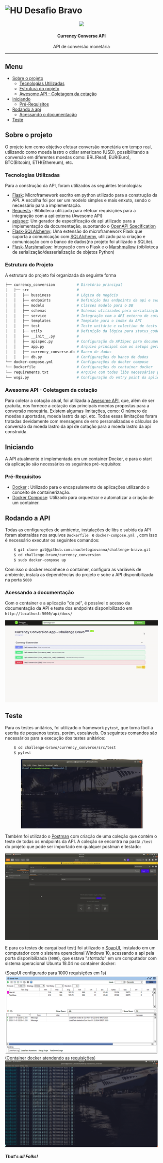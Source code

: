 # <img src="https://avatars1.githubusercontent.com/u/7063040?v=4&s=200.jpg" alt="HU" width="24" /> Desafio Bravo

<p align="center">
<img src="https://images-wixmp-ed30a86b8c4ca887773594c2.wixmp.com/f/7f5dad42-685c-4f31-94df-c87c3e7373d6/daonr3k-c7945a72-3841-407a-8163-cae16afa2eee.gif?token=eyJ0eXAiOiJKV1QiLCJhbGciOiJIUzI1NiJ9.eyJzdWIiOiJ1cm46YXBwOiIsImlzcyI6InVybjphcHA6Iiwib2JqIjpbW3sicGF0aCI6IlwvZlwvN2Y1ZGFkNDItNjg1Yy00ZjMxLTk0ZGYtYzg3YzNlNzM3M2Q2XC9kYW9ucjNrLWM3OTQ1YTcyLTM4NDEtNDA3YS04MTYzLWNhZTE2YWZhMmVlZS5naWYifV1dLCJhdWQiOlsidXJuOnNlcnZpY2U6ZmlsZS5kb3dubG9hZCJdfQ.sUeoTfj4_9AcpF_-te4bpcffXRkCtTw8lQPtCLwbHp0" width="100">
</p>

<h4 align="center">Currency Converse API</h4>
<p align="center">API de conversão monetária</p>

----

## Menu

* [Sobre o projeto](#about)
    * [Tecnologias Utilizadas](#libraries)
    * [Estrutura do projeto](#structure)
    * [Awesome API - Coletagem da cotação](#api_integration)
* [Iniciando](#start)
    * [Pré-Requisitos](#pre-requisits)
* [Rodando a api](#usage)
    * [Acessando o documentação](#api_docs)
* [Teste](#test)

<a id="about"></a>
## Sobre o projeto 

O projeto tem como objetivo efetuar conversão monetária em tempo real, utilizando como moeda lastro o dólar americano (USD), possibilitando a conversão em diferentes moedas como: BRL(Real), EUR(Euro), BTC(Bitcoin), ETH(Ethereum), etc.

<a id="libraries"></a>
### Tecnologias Utilizadas

Para a construção da API, foram utilizados as seguintes tecnologias:

* [Flask](https://flask.palletsprojects.com/en/1.1.x/): Microframework escrito em python utilizado para a construção da API. A escolha foi por ser um modelo simples e mais enxuto, sendo o necessário para a implementação.
* [Requests](https://requests.readthedocs.io/en/master/) : Biblioteca utilizada para efetuar requisições para a integração com a api externa (Awesome API)
* [apispec](https://apispec.readthedocs.io/en/latest/): Um gerador de especificação de api utilizado para a implementação da documentação, suportando o [OpenAPI Specification](https://github.com/OAI/OpenAPI-Specification)
* [Flask-SQLAlchemy](https://flask-sqlalchemy.palletsprojects.com/en/2.x/): Uma extensão do microframework Flask que suporta a comunicação com [SQLAlchemy](https://www.sqlalchemy.org/), utilizado para criação e comunicação com o banco de dados(no projeto foi utilizado o SQLite).
* [Flask-Marshmallow](https://flask-marshmallow.readthedocs.io/en/latest/): Integração com o Flask e o [Marshmallow](https://marshmallow.readthedocs.io/en/stable/) (biblioteca de serialização/desserialização de objetos Python)

<a id="structure"></a>
### Estrutura do Projeto

A estrutura do projeto foi organizada da seguinte forma
```bash
├── currency_conversion          # Diretório principal
│   ├── src                      #
│   │   ├── bussiness            # Lógica de negócio
│   │   ├── endpoints            # Definição dos endpoints da api e swagger                  
│   │   ├── models               # Classes modelo para o DB
│   │   ├── schemas              # Schemas utilizados para serialização     
│   │   ├── service              # Integração com a API externa de cotação e lógica de conversão
│   │   ├── templates            # Template para o index da API   
│   │   ├── test                 # Teste unitário e colection de tests para o Postman 
│   │   ├── utils                # Definição da lógica para status_code personalizados
│   │   ├── __init__.py          #
│   │   ├── apispec.py           # Configuração da APISpec para documentação da API
│   │   ├── app.py               # Arquivo principal com os setups gerais da api
│   │   ├── currency_converse.db # Banco de dados
│   │   ├── db.py                # Configurações do banco de dados 
└── docker-compose.yml           # Configurações do docker compose 
└── Dockerfile                   # Configurações do container docker  
└── requirements.txt             # Arquivo com todas libs necessárias para a api 
└── wsgi.py                      # Configuração do entry point da aplicação.
```

<a id="api_integration"></a>
### Awesome API - Coletagem da cotação

Para coletar a cotação atual, foi utilizada a [Awesome API](https://docs.awesomeapi.com.br/api-de-moedas), que, além de ser gratuita, nos fornece a cotação das principais moedas propostas para a conversão monetária. Existem algumas limitações, como: O número de moedas suportadas, moeda lastro da api, etc. Todas essas limitações foram tratadas devidamente com mensagens de erro personalizadas e cálculos de conversão da moeda lastro da api de cotação para a moeda lastro da api construída.

<a id="start"></a>
## Iniciando

A API atualmente é implementada em um container Docker, e para o start da aplicação são necessários os seguintes pré-requisitos:

<a id="pre-requisits"></a>
### Pré-Requisitos

* [Docker](https://docs.docker.com/get-docker/) : Utilizado para o encapsulamento de aplicações utilizando o conceito de containerização.
* [Docker Compose](https://docs.docker.com/compose/install/): Utilizado para orquestrar e automatizar a criação de um container.

<a id="usage"></a>
## Rodando a API

Todas as configurações de ambiente, instalações de libs e subida da API foram abstraídas nos arquivos ```Dockerfile ``` e  ```docker-compose.yml ```, com isso é necessário executar os seguintes comandos:

```bash
    $ git clone git@github.com:anacletogiovanna/challenge-bravo.git
    $ cd challenge-bravo/currency_conversion
    $ sudo docker-compose up
```

Com isso o docker reconhece o container, configura as variáveis de ambiente, instala as dependências do projeto e sobe a API disponibilizada na porta ``` 5000 ```

<a id="api_docs"></a>
### Acessando a documentação

Com o container e a aplicação "de pé", é possível o acesso da documentação da API e teste dos endpoints disponibilizado em ```http://localhost:5000/api/docs/ ```

<img src="images/swagger_example.gif">


<a id="test"></a>
## Teste

Para os testes unitários, foi utilizado o framework ``` pytest ```, que torna fácil a escrita de pequenos testes, porém, escaláveis. Os seguintes comandos são necessários para a execução dos testes unitários:
```bash
    $ cd challenge-bravo/currency_converse/src/test
    $ pytest
```
<p align="center">
<img src="images/unit_test_example.gif">
</p>

Também foi utilizado o [Postman](https://www.postman.com/) com criação de uma coleção que contém o teste de todas os endpoints da API. A coleção se encontra na pasta ``` /test ``` do projeto que pode ser importado em qualquer postman e testado:

<img src="images/postman_test_example.gif">

E para os testes de carga(load test) foi utilizado o [SoapUI](https://www.soapui.org/), instalado em um computador com o sistema operacional Windows 10, acessando a api pela porta disponibilizada (``` 5000 ```), que estava "*startada*" em um computador com sistema operacional Ubuntu 18.04 no container docker:

(SoapUI configurado para 1000 requisições em 1s)
<img src="images/soapui.PNG">
(Container docker atendendo as requisições)
<img src="images/docker_load_test.png">

##### That's all Folks! 

